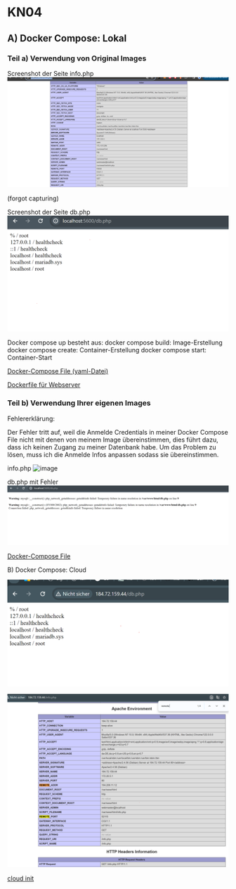 # KN04

## A) Docker Compose: Lokal
### Teil a) Verwendung von Original Images

Screenshot der Seite info.php
![image](https://raw.githubusercontent.com/burak-adanir/M347_Oebada/main/KN04/KN04abPHP.png)

(forgot capturing)


Screenshot der Seite db.php
![image](https://github.com/burak-adanir/M347_Oebada/blob/main/KN04/KN04InfoDB.png?raw=true)


Docker compose up besteht aus: docker compose build: Image-Erstellung
docker compose create: Container-Erstellung
docker compose start: Container-Start

[Docker-Compose File (yaml-Datei)](https://github.com/burak-adanir/M347_Oebada/blob/main/KN04/docker-compose.yml)

[Dockerfile für Webserver](https://github.com/burak-adanir/M347_Oebada/blob/main/KN04/Dockerfile)

### Teil b) Verwendung Ihrer eigenen Images

Fehlererklärung:

Der Fehler tritt auf, weil die Anmelde Credentials in meiner Docker Compose File nicht mit denen von meinem Image übereinstimmen, dies führt dazu, dass ich keinen Zugang zu meiner Datenbank habe. 
Um das Problem zu lösen, muss ich die Anmelde Infos anpassen sodass sie übereinstimmen.


info.php
![image]("kn04ab\differentip100.png")

db.php mit Fehler
![image](https://github.com/burak-adanir/M347_Oebada/blob/main/KN04/KN04DBERROR.png?raw=true)

[Docker-Compose File](https://github.com/burak-adanir/M347_Oebada/blob/main/KN04/kn04ab/docker-compose.yaml)

B) Docker Compose: Cloud

![img](https://github.com/burak-adanir/M347_Oebada/blob/main/KN04/KN04B/dbphpkn04b.png?raw=true)

![img](https://github.com/burak-adanir/M347_Oebada/blob/main/KN04/KN04B/kn04Binfophp.png?raw=true)

[cloud init](https://github.com/burak-adanir/M347_Oebada/blob/main/KN04/KN04B/docker-cloud-init.yaml)
